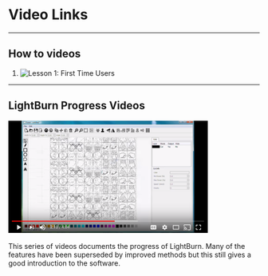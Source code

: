 # Video Links
----


## How to videos

1. ![Lesson 1: First Time Users](https://www.youtube.com/watch?v=nkg-ZbmGidw&index=16&list=PL6x69t5MbTC4QcDd3vGVp9BFHwgeMrjYL "LightBurn Lessons")
------------

## LightBurn Progress Videos
[![LightBurn Progress video Series](/img/VideoLBProgressSeries.PNG)](https://www.youtube.com/watch?v=nkg-ZbmGidw&index=16&list=PL6x69t5MbTC4QcDd3vGVp9BFHwgeMrjYL "LightBurn Progress Video Series")

This series of videos documents the progress of LightBurn. Many of the features have been superseded by improved methods but this still gives a good introduction to the software.
